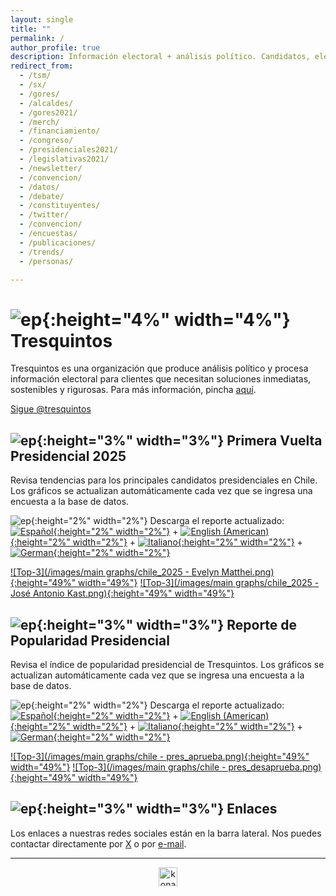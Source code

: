 ```yaml
---
layout: single
title: ""
permalink: /
author_profile: true
description: Información electoral + análisis político. Candidatos, elecciones y tendencias.
redirect_from:
  - /tsm/
  - /sx/
  - /gores/
  - /alcaldes/
  - /gores2021/
  - /merch/
  - /financiamiento/
  - /congreso/
  - /presidenciales2021/
  - /legislativas2021/
  - /newsletter/
  - /convencion/
  - /datos/
  - /debate/
  - /constituyentes/    
  - /twitter/
  - /convencion/
  - /encuestas/
  - /publicaciones/
  - /trends/
  - /personas/

---
```


# ![ep](/images/pc.png){:height="4%" width="4%"} Tresquintos

Tresquintos es una organización que produce análisis político y procesa información electoral para clientes que necesitan soluciones inmediatas, sostenibles y rigurosas. Para más información, pincha [aquí](https://tresquintos.cl/contacto/).


<a href="https://twitter.com/tresquintos?ref_src=twsrc%5Etfw" class="twitter-follow-button" data-show-count="false">Sigue @tresquintos</a><script async src="https://platform.twitter.com/widgets.js" charset="utf-8"></script>


## ![ep](/images/pc.png){:height="3%" width="3%"} Primera Vuelta Presidencial 2025

Revisa tendencias para los principales candidatos presidenciales en Chile. Los gráficos se actualizan automáticamente cada vez que se ingresa una encuesta a la base de datos.

![ep](/images/pdf.png){:height="2%" width="2%"} Descarga el reporte actualizado: [![Español](/images/icons8-spain-40.png){:height="2%" width="2%"}](https://tresquintos.cl/reports/Chile%20-%202025%20(es).pdf)  + [![English (American)](/images/icons8-usa-40.png){:height="2%" width="2%"}](https://tresquintos.cl/reports/Chile%20-%202025%20(en).pdf) + [![Italiano](/images/icons8-italy-40.png){:height="2%" width="2%"}](https://tresquintos.cl/reports/Chile%20-%202025%20(it).pdf) + [![German](/images/icons8-germany-16.png){:height="2%" width="2%"}](https://tresquintos.cl/reports/Chile%20-%202025%20(de).pdf) 

[![Top-3](/images/main graphs/chile_2025 - Evelyn Matthei.png){:height="49%" width="49%"}](https://tresquintos.cl/2025) [![Top-3](/images/main graphs/chile_2025 - José Antonio Kast.png){:height="49%" width="49%"}](https://tresquintos.cl/2025)


## ![ep](/images/pc.png){:height="3%" width="3%"} Reporte de Popularidad Presidencial

Revisa el índice de popularidad presidencial de Tresquintos. Los gráficos se actualizan automáticamente cada vez que se ingresa una encuesta a la base de datos.

![ep](/images/pdf.png){:height="2%" width="2%"} Descarga el reporte actualizado: [![Español](/images/icons8-spain-40.png){:height="2%" width="2%"}](https://tresquintos.cl/reports/Chile%20-%202022-2026%20(es).pdf) + [![English (American)](/images/icons8-usa-40.png){:height="2%" width="2%"}](https://tresquintos.cl/reports/Chile%20-%202022-2026%20(en).pdf) + [![Italiano](/images/icons8-italy-40.png){:height="2%" width="2%"}](https://tresquintos.cl/reports/Chile%20-%202022-2026%20(it).pdf) + [![German](/images/icons8-germany-40.png){:height="2%" width="2%"}](https://tresquintos.cl/reports/Chile%20-%202022-2026%20(de).pdf)


[![Top-3](/images/main graphs/chile - pres_aprueba.png){:height="49%" width="49%"}](https://tresquintos.cl/popularidad/) [![Top-3](/images/main graphs/chile - pres_desaprueba.png){:height="49%" width="49%"}](https://tresquintos.cl/popularidad/)


## ![ep](/images/pc.png){:height="3%" width="3%"} Enlaces

Los enlaces a nuestras redes sociales están en la barra lateral. Nos puedes contactar directamente por [X](https://www.twitter.com/tresquintos) o por [e-mail](mailto:comunicaciones@tresquintos.cl).

---

<!-- NES -->
<style>
.aligncenter {
    text-align: center;
}
</style>
<p class="aligncenter">
    <img src="/images/nes.png" width="30" height="30" alt="konami" />
</p>
<script src="/js/topsecret.js"></script>

<script src="/js/cyberdelia.js"></script>

<script type="text/javascript"> var msTag = {"site":"tnw","page":"home","cyberdelia_page_type":"home","data":{"sponsorName":false,"isSponsoredCategory":false}}</script>

<script src="https://cdn0.tnwcdn.com/wp-content/themes/cyberdelia/assets/js/app.min.js?v=1585558461" type="text/javascript" async=""></script>



<!-- Favicon -->

<link rel="apple-touch-icon" sizes="180x180" href="/apple-touch-icon.png">
<link rel="icon" type="image/png" sizes="32x32" href="/favicon-32x32.png">
<link rel="icon" type="image/png" sizes="16x16" href="/favicon-16x16.png">
<link rel="manifest" href="/site.webmanifest">
<link rel="mask-icon" href="/safari-pinned-tab.svg" color="#5bbad5">
<meta name="msapplication-TileColor" content="#b91d47">
<meta name="theme-color" content="#ffffff">




<!-- Finisce sempre così, con la morte.
Prima però c’è stata la vita,
nascosta sotto i bla, bla, bla, bla, bla.
È tutto sedimentato sotto il chiacchiericcio e il rumore:
il silenzio e il sentimento,
l’emozione e la paura,
gli sparuti incostanti sprazzi di bellezza
e poi lo squallore disgraziato e l’uomo miserabile.
Tutto sepolto nella coperta
dell’imbarazzo dello stare al mondo:
bla, bla, bla, bla.
Altrove c’è l’Altrove,
io non mi occupo dell’Altrove.
Dunque che questo romanzo abbia inizio.
In fondo è solo un trucco, si è solo un trucco. kb. -->

